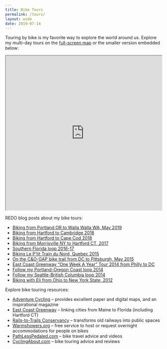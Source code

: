 ```yaml
---
title: Bike Tours
permalink: /tours/
layout: wide
date: 2019-07-14
---
```

Touring by bike is my favorite way to explore the world around us. Explore my multi-day tours on the [full-screen map](https://jackdougherty.github.io/bikemapcode/index.html) or the smaller version embedded below:

<iframe src="https://jackdougherty.github.io/bikemapcode" width="100%" height="500px"></iframe>

REDO blog posts about my bike tours:

<ul class="lcp_catlist" id="lcp_instance_0">
  <li >
    <a href="http://jackbikes.org/2019/05/biking-from-portland-or-to-walla-walla-wa-may-2019/" title="Biking from Portland OR to Walla Walla WA, May 2019">Biking from Portland OR to Walla Walla WA, May 2019</a>
  </li>
  <li >
    <a href="http://jackbikes.org/2018/06/hartford-to-cambridge-2018/" title="Biking from Hartford to Cambridge 2018">Biking from Hartford to Cambridge 2018</a>
  </li>
  <li >
    <a href="http://jackbikes.org/2018/05/biking-from-hartford-to-cape-cod-2018/" title="Biking from Hartford to Cape Cod 2018">Biking from Hartford to Cape Cod 2018</a>
  </li>
  <li >
    <a href="http://jackbikes.org/2017/06/morrisville2017/" title="Biking from Morrisville NY to Hartford CT, 2017">Biking from Morrisville NY to Hartford CT, 2017</a>
  </li>
  <li >
    <a href="http://jackbikes.org/2016/12/florida2017/" title="Southern Florida loop 2016-17">Southern Florida loop 2016-17</a>
  </li>
  <li >
    <a href="http://jackbikes.org/2015/08/quebec/" title="Biking Le P&#8217;tit Train du Nord, Quebec 2015">Biking Le P&#8217;tit Train du Nord, Quebec 2015</a>
  </li>
  <li >
    <a href="http://jackbikes.org/2015/05/cogap/" title="On the C&#038;O-GAP bike trail from DC to Pittsburgh, May 2015">On the C&O-GAP bike trail from DC to Pittsburgh, May 2015</a>
  </li>
  <li >
    <a href="http://jackbikes.org/2014/10/follow-me-ecg/" title="East Coast Greenway &#8220;One Week A Year&#8221; Tour 2014 from Philly to DC">East Coast Greenway &#8220;One Week A Year&#8221; Tour 2014 from Philly to DC</a>
  </li>
  <li >
    <a href="http://jackbikes.org/2014/09/portland-oregon-loop-2014/" title="Follow my Portland-Oregon Coast loop 2014">Follow my Portland-Oregon Coast loop 2014</a>
  </li>
  <li >
    <a href="http://jackbikes.org/2014/08/seattle-loop/" title="Follow my Seattle-British Columbia loop 2014">Follow my Seattle-British Columbia loop 2014</a>
  </li>
  <li >
    <a href="http://jackbikes.org/2012/06/oberlin-2012/" title="Biking with Eli from Ohio to New York State, 2012">Biking with Eli from Ohio to New York State, 2012</a>
  </li>
</ul>

Explore bike touring resources:

  * [Adventure Cycling](https://www.adventurecycling.org) &#8211; provides excellent paper and digital maps, and an inspirational magazine
  * [East Coast Greenway](http://www.greenway.org/) &#8211; linking cities from Maine to Florida (including Hartford CT)
  * [Rails-to-Trails Conservancy](http://www.railstotrails.org/) &#8211; transforms old railways into public spaces
  * [Warmshowers.org](http://warmshowers.org) &#8211; free service to host or request overnight accommodations for people on bikes
  * [PathLessPedaled.com](http://www.pathlesspedaled.com/) &#8211; bike travel advice and videos
  * [CyclingAbout.com](https://www.cyclingabout.com/) &#8211; bike touring advice and reviews

&nbsp;
